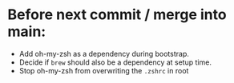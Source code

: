 # Before next commit / merge into main:

- Add oh-my-zsh as a dependency during bootstrap.
- Decide if `brew` should also be a dependency at setup time.
- Stop oh-my-zsh from overwriting the `.zshrc` in root
